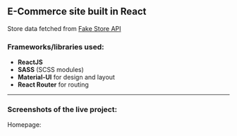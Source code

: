 ## E-Commerce site built in React

<!-- You can check out the LIVE project [**HERE**](https://quiz-app-mr.netlify.app/ 'Completed project'). -->

Store data fetched from [Fake Store API](https://fakestoreapi.com/ 'Fake Store API homepage')

### Frameworks/libraries used:

- **ReactJS**
- **SASS** (SCSS modules)
- **Material-UI** for design and layout
- **React Router** for routing
<!-- - **Framer Motion** for animations
- **React Icons** for icons -->

---

### Screenshots of the live project:

Homepage:

<!-- <p align="center">
<img src="https://i.imgur.com/cVA1Bdw.png" alt="Screencapture of the deployed Quiz App project. User can create a custom quiz and then play it." title="Screenshot of the homepage"/>
</p>

--- -->
